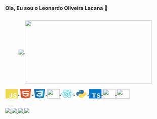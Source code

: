 ### Ola, Eu sou o Leonardo Oliveira Lacana 👋
##

<div align="center">
  <a href="https://github.com/LeoLacana">
  <img align="center" height="180em" src="https://github-readme-stats.vercel.app/api?username=LeoLacana&show_icons=true&theme=dark&include_all_commits=true&count_private=true">
  <img align="center" height="200em" width="400em" src="https://github-readme-stats.vercel.app/api/top-langs/?username=LeoLacana&layout=compact&langs_count=7&theme=dark">
</div>
<div style="display: inline_block"><br>
  <img align="center" height="30" width="40" src="https://raw.githubusercontent.com/devicons/devicon/master/icons/javascript/javascript-plain.svg">
  <img align="center" height="30" width="40" src="https://raw.githubusercontent.com/devicons/devicon/master/icons/html5/html5-original.svg">
  <img align="center" height="30" width="40" src="https://raw.githubusercontent.com/devicons/devicon/master/icons/css3/css3-original.svg">
  <img align="center" height="30" width="40" src="https://cdn.jsdelivr.net/gh/devicons/devicon/icons/nodejs/nodejs-plain-wordmark.svg">
  <img align="center" height="30" width="40" src="https://raw.githubusercontent.com/devicons/devicon/master/icons/react/react-original.svg">
  <img align="center" height="30" width="40" src="https://raw.githubusercontent.com/devicons/devicon/master/icons/python/python-original.svg">
  <img align="center" Rafa-Ts" height="30" width="40" src="https://raw.githubusercontent.com/devicons/devicon/master/icons/typescript/typescript-plain.svg">
  <img align="center" height="30" width="40" src="https://cdn.jsdelivr.net/gh/devicons/devicon/icons/mysql/mysql-original-wordmark.svg">
  <img align="center" height="30" width="40" src="https://cdn.jsdelivr.net/gh/devicons/devicon/icons/mongodb/mongodb-original-wordmark.svg">
</div>
                                                                                                                                           
##
            
<link href="https://wa.me/qr/MHY2BY3234QSG1">
    <img src="https://img.shields.io/badge/WhatsApp-25D366?style=for-the-badge&logo=whatsapp&logoColor=white">
</link>
<link href="wilson17414@gmail.com">
    <img src="https://img.shields.io/badge/Gmail-D14836?style=for-the-badge&logo=gmail&logoColor=white">
</link>
<link href="https://www.linkedin.com/in/leonardolacana/">
    <img src="https://img.shields.io/badge/LinkedIn-0077B5?style=for-the-badge&logo=linkedin&logoColor=white">
</link>
<link href="https://github.com/LeoLacana">
    <img src="https://img.shields.io/badge/GitHub-100000?style=for-the-badge&logo=github&logoColor=whitegit">
</link>
